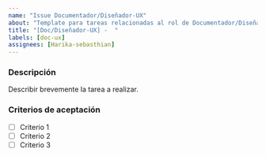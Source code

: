 ```yaml
---
name: "Issue Documentador/Diseñador-UX"
about: "Template para tareas relacionadas al rol de Documentador/Diseñador UX"
title: "[Doc/Diseñador-UX] -  "
labels: [doc-ux]
assignees: [Harika-sebasthian]
---
```


### Descripción
Describir brevemente la tarea a realizar.

### Criterios de aceptación
- [ ] Criterio 1
- [ ] Criterio 2
- [ ] Criterio 3